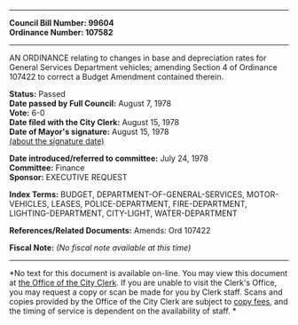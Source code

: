 * * * * *  
  
**Council Bill Number: [](#h0)[](#h2)99604**   
**Ordinance Number: 107582**  
  
* * * * *  
  
AN ORDINANCE relating to changes in base and depreciation rates for General Services Department vehicles; amending Section 4 of Ordinance 107422 to correct a Budget Amendment contained therein.  
  
**Status:** Passed   
**Date passed by Full Council:** August 7, 1978   
**Vote:** 6-0   
**Date filed with the City Clerk:** August 15, 1978   
**Date of Mayor's signature:** August 15, 1978   
[(about the signature date)](/~public/approvaldate.htm)   
  
  
**Date introduced/referred to committee:** July 24, 1978   
**Committee:** Finance   
**Sponsor:** EXECUTIVE REQUEST   
  
**Index Terms:** BUDGET, DEPARTMENT-OF-GENERAL-SERVICES, MOTOR-VEHICLES, LEASES, POLICE-DEPARTMENT, FIRE-DEPARTMENT, LIGHTING-DEPARTMENT, CITY-LIGHT, WATER-DEPARTMENT  
  
**References/Related Documents:** Amends: Ord 107422  
  
**Fiscal Note:** *(No fiscal note available at this time)*  
  
* * * * *  
  
*No text for this document is available on-line. You may view this document at [the Office of the City Clerk](http://www.seattle.gov/leg/clerk/contactUs.htm). If you are unable to visit the Clerk's Office, you may request a copy or scan be made for you by Clerk staff. Scans and copies provided by the Office of the City Clerk are subject to [copy fees](http://clerk.seattle.gov/~public/clerkfees.htm), and the timing of service is dependent on the availability of staff. *  
  
  
